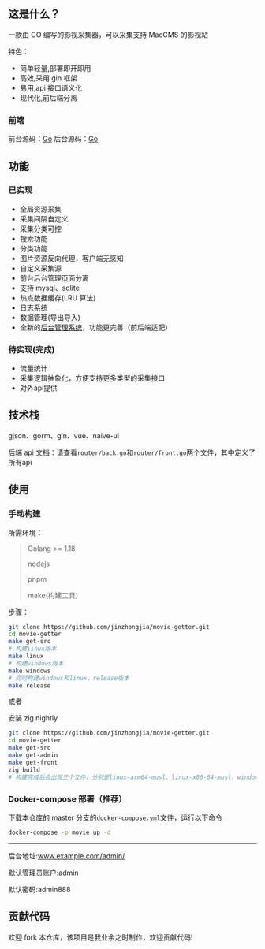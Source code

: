 ## 这是什么？

一款由 GO 编写的影视采集器，可以采集支持 MacCMS 的影视站

特色：

- 简单轻量,部署即开即用
- 高效,采用 gin 框架
- 易用,api 接口语义化
- 现代化,前后端分离

### 前端

前台源码：[Go](https://github.com/jinzhongjia/newMovie)
后台源码：[Go](https://github.com/jinzhongjia/newMovieAdmin)

## 功能

### 已实现

- 全局资源采集
- 采集间隔自定义
- 采集分类可控
- 搜索功能
- 分类功能
- 图片资源反向代理，客户端无感知
- 自定义采集源
- 前台后台管理页面分离
- 支持 mysql、sqlite
- 热点数据缓存(LRU 算法)
- 日志系统
- 数据管理(导出导入)
- 全新的[后台管理系统](https://github.com/jinzhongjia/newMovieAdmin)，功能更完善（前后端适配）

### 待实现(完成)

- 流量统计
- 采集逻辑抽象化，方便支持更多类型的采集接口
- 对外api提供

## 技术栈

gjson、gorm、gin、vue、naive-ui

后端 api 文档：请查看`router/back.go`和`router/front.go`两个文件，其中定义了所有api

## 使用

### 手动构建

所需环境：

> Golang >= 1.18
> 
> nodejs
> 
> pnpm
> 
> make(构建工具)

步骤：

```sh
git clone https://github.com/jinzhongjia/movie-getter.git
cd movie-getter
make get-src
# 构建linux版本
make linux
# 构建windows版本
make windows
# 同时构建windows和linux，release版本
make release
```

或者

安装 zig nightly

```sh
git clone https://github.com/jinzhongjia/movie-getter.git
cd movie-getter
make get-src
make get-admin
make get-front
zig build
# 构建完成后会出现三个文件，分别是linux-arm64-musl、linux-x86-64-musl、windows-x86-64
```

### Docker-compose 部署（推荐）

下载本仓库的 master 分支的`docker-compose.yml`文件，运行以下命令

```bash
docker-compose -p movie up -d
```

---

后台地址:www.example.com/admin/

默认管理员账户:admin

默认密码:admin888

## 贡献代码

欢迎 fork 本仓库，该项目是我业余之时制作，欢迎贡献代码!
